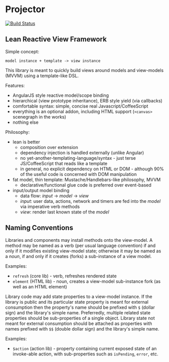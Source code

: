 
# Projector
[![Build Status](https://travis-ci.org/unframework/projector.svg?branch=master)](https://travis-ci.org/unframework/projector)

## Lean Reactive View Framework

Simple concept:

    model instance + template -> view instance

This library is meant to quickly build views around models and view-models (MVVM) using a template-like DSL.

Features:

* AngularJS style reactive model/scope binding
* hierarchical (view prototype inheritance), ERB style yield (via callbacks)
* comfortable syntax: simple, concise real Javascript/CoffeeScript
* everything is an optional addon, including HTML support (`<canvas>` scenegraph in the works)
* nothing else

Philosophy:

* lean is better
  * composition over extension
  * dependency injection is handled externally (unlike Angular)
  * no yet-another-templating-language/syntax - just terse JS/CoffeeScript that reads like a template
  * in general, no explicit dependency on HTML or DOM - although 90% of the useful code is concerned with DOM manipulation
* fat model, thin template: Mustache/Handlebars-like philosophy, MVVM
  * declarative/functional glue code is preferred over event-based
* input/output model binding
  * data flow: *input* -> *model* -> *view*
  * *input*: user data, actions, network and timers are fed into the *model* via imperative verb methods
  * *view*: render last known state of the *model*

## Naming Conventions

Libraries and components may install methods onto the view-model. A method may be named as a verb (per usual language convention) if and only if it modifies existing view-model state; otherwise it may be named as a *noun*, if and only if it creates (forks) a sub-instance of a view model.

Examples:

* `refresh` (core lib) - verb, refreshes rendered state
* `element` (HTML lib) - noun, creates a view-model sub-instance fork (as well as an HTML element)

Library code may add state properties to a view-model instance. If the library is public and its particular state property is meant for external consumption then the property's name should be prefixed with `$` (dollar sign) and the library's simple name. Preferredly, multiple related state properties should be sub-properties of a single object. Library state not meant for external consumption should be attached as properties with names prefixed with `$$` (double dollar sign) and the library's simple name.

Examples:

* `$action` (action lib) - property containing current exposed state of an invoke-able action, with sub-properties such as `isPending`, `error`, etc.
